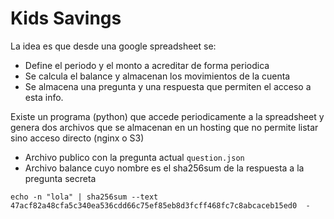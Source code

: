 # Kids Savings

La idea es que desde una google spreadsheet se:

- Define el periodo y el monto a acreditar de forma periodica
- Se calcula el balance y almacenan los movimientos de la cuenta
- Se almacena una pregunta y una respuesta que permiten el acceso a esta info.

Existe un programa (python) que accede periodicamente a la spreadsheet y genera dos archivos que se almacenan en un hosting que no permite listar sino acceso directo (nginx o S3)

- Archivo publico con la pregunta actual `question.json`
- Archivo balance cuyo nombre es el sha256sum de la respuesta a la pregunta secreta



```
echo -n "lola" | sha256sum --text 
47acf82a48cfa5c340ea536cdd66c75ef85eb8d3fcff468fc7c8abcaceb15ed0  -
```